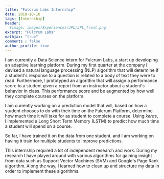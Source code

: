 ```yaml
---
title: "Fulcrum Labs Internship"
date: 2018-10-10
tags: [Internship]
header:
  #image: images/Experiences/JPL/JPL_front.png
excerpt: "Fulcrum Labs"
mathjax: "true"
comments : false
author_profile: true
---
```

I am currently a Data Science intern for Fulcrum Labs, a start up developing an adaptive learning platform. During my first quarter at the company I devised a natural language processing (NLP) algorithm that will determine if a student's response to a question is related to a body of text they were to read. Furthermore, I prototyped an algorithm that will assign a performance score to a student given a report from an instructor about a student's behavior in class. This performance score and be augmented by how well they complete courses on the platform.

I am currently working on a prediction model that will, based on how a student chooses to do with their time on the Fulcrum Platform, determine how much time it will take for as student to complete a course. Using *keras*, I implemented a Long Short Term Memory (LSTM) to predict how much time a student will spend on a course.

<!-- The model I made for this model can be seen below. -->

<!-- ```python
multi_model = Sequential()
multi_model.add(LSTM(100, activation = 'relu', input_shape = (train_X.shape[1], train_X.shape[2]), return_sequences = True))
multi_model.add(Dropout(.01))
multi_model.add(LSTM(100, activation = 'relu', input_shape = (train_X.shape[1], train_X.shape[2]), return_sequences = False))
multi_model.add(Dropout(.01))
multi_model.add(Dense(1))
multi_model.compile(loss='mae', optimizer='adam')
``` -->
 So far, I have trained it on the data from one student, and I am working on having it train for multiple students to improve predictions.

 <!-- The prediction I made can be seen in the plot below. My model captured the overall behavior of the data, but it could be improved.

<div style="text-align:center"><img src="{{ site.baseurl }}/images/Experiences/Fulcrum/LSTMPrediction.png"></div> -->

This internship required a lot of independent research and work. During my research I have played around with various algorithms for gaining insight from data such as Support Vector Machines (SVM) and Google's Page Rank algorithm. Along the way, I learned how to clean up and structure my data in order to implement these algorithms.
